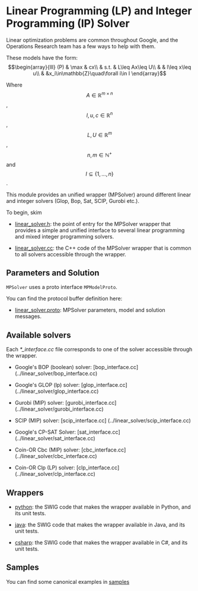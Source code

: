 # Linear Programming (LP) and Integer Programming (IP) Solver

Linear optimization problems are common throughout Google, and the Operations
Research team has a few ways to help with them.

These models have the form:
$$\begin{array}{lll}
(P) & \max & cx\\
    & s.t. & L\leq Ax\leq U\\
    &      & l\leq x\leq u\\
    &      &x_i\in\mathbb{Z}\quad\forall i\in I
\end{array}$$

Where $$A\in\mathbb{R}^{m\times n}$$, $$l,u,c\in\mathbb{R}^n$$,
$$L,U\in\mathbb{R}^m$$, $$n,m\in\mathbb{N}^+$$ and $$I\subseteq\{1,\ldots,n\}$$.

This module provides an unified wrapper (MPSolver) around different linear and
integer solvers (Glop, Bop, Sat, SCIP, Gurobi etc.).


To begin, skim

*   [linear_solver.h](../linear_solver/linear_solver.h):
    the point of entry for the MPSolver wrapper that provides a simple and
    unified interface to several linear programming and mixed integer
    programming solvers.

*   [linear_solver.cc](../linear_solver/linear_solver.cc):
    the C++ code of the MPSolver wrapper that is common to all solvers
    accessible through the wrapper.

## Parameters and Solution

`MPSolver` uses a proto interface `MPModelProto`.

You can find the protocol buffer definition here:

*   [linear_solver.proto](../linear_solver/linear_solver.proto):
    MPSolver parameters, model and solution messages.

## Available solvers

Each *\*_interface.cc*  file corresponds to one of the solver accessible
through the wrapper.

* Google's BOP (boolean) solver: [bop_interface.cc]
(../linear_solver/bop_interface.cc)

* Google's GLOP (lp) solver: [glop_interface.cc]
(../linear_solver/glop_interface.cc)

* Gurobi (MIP) solver: [gurobi_interface.cc]
(../linear_solver/gurobi_interface.cc)

* SCIP (MIP) solver: [scip_interface.cc]
(../linear_solver/scip_interface.cc)

* Google's CP-SAT Solver: [sat_interface.cc]
(../linear_solver/sat_interface.cc)


* Coin-OR Cbc (MIP) solver: [cbc_interface.cc]
(../linear_solver/cbc_interface.cc)

* Coin-OR Clp (LP) solver: [clp_interface.cc]
(../linear_solver/clp_interface.cc)

## Wrappers

* [python](python): the SWIG code that makes the wrapper available in Python,
  and its unit tests.

* [java](java): the SWIG code that makes the wrapper available in Java,
  and its unit tests.

* [csharp](csharp): the SWIG code that makes the wrapper available in C#,
  and its unit tests.

## Samples

You can find some canonical examples in [samples](../linear_solver/samples/)

